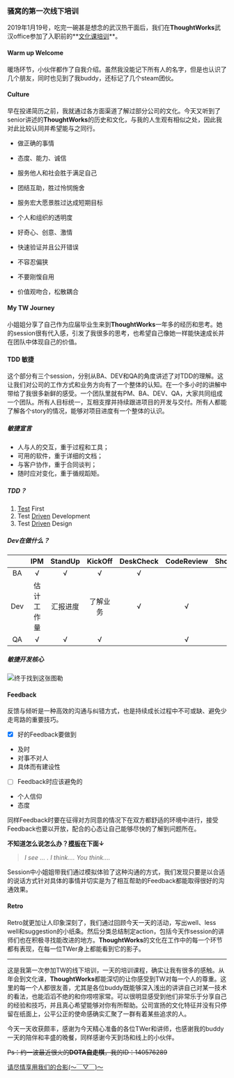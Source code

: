 ### 骚窝的第一次线下培训

2019年1月19号，吃完一碗甚是想念的武汉热干面后，我们在**ThoughtWorks**武汉office参加了入职前的**<u>文化课培训</u>**。

#### Warm up Welcome

暖场环节，小伙伴都作了自我介绍。虽然我没能记下所有人的名字，但是也认识了几个朋友，同时也见到了我buddy，还标记了几个steam团伙。

#### Culture

早在投递简历之前，我就通过各方面渠道了解过部分公司的文化。今天又听到了senior讲述的**ThoughtWorks**的历史和文化，与我的人生观有相似之处，因此我对此比较认同并希望能与之同行。

- 做正确的事情
- 态度、能力、诚信

- 服务他人和社会胜于满足自己
- 团结互助，胜过怜悯施舍
- 服务宏大愿景胜过达成短期目标
- 个人和组织的透明度
- 好奇心、创意、激情
- 快速验证并且公开错误
- 不容忍偏狭
- 不要刚愎自用
- 价值观吻合，松散耦合

#### My TW Journey

小姐姐分享了自己作为应届毕业生来到**ThoughtWorks**一年多的经历和思考。她的session很有代入感，引发了我很多的思考，也希望自己像她一样能快速成长并在团队中体现自己的价值。

#### TDD 敏捷

这个部分有三个session，分别从BA、DEV和QA的角度讲述了对TDD的理解。这让我们对公司的工作方式和业务方向有了一个整体的认知。在一个多小时的讲解中带给了我很多新鲜的感受。一个团队里就有PM、BA、DEV、QA，大家共同组成一个团队。所有人目标统一，互相支撑并持续跟进项目的开发与交付。所有人都能了解各个story的情况，能够对项目进度有一个整体的认识。

##### 敏捷宣言

- 人与人的交互，重于过程和工具；
- 可用的软件，重于详细的文档；
- 与客户协作，重于合同谈判；
- 随时应对变化，重于循规蹈矩。

##### TDD？

1. <u>Test</u> First
2. Test <u>Driven</u> Development
3. Test <u>Driven</u> Design

##### Dev在做什么？

|      |    IPM     | StandUp  | KickOff  | DeskCheck | CodeReview | ShowCase | Retro |
| :--: | :--------: | :------: | :------: | :-------: | :--------: | :------: | :---: |
|  BA  |     √      |    √     |    √     |     √     |            |          |   √   |
| Dev  | 估计工作量 | 汇报进度 | 了解业务 |     √     |     √      |    √     |   √   |
|  QA  |     √      |    √     |    √     |           |     √      |    √     |   √   |

##### 敏捷开发核心

![终于找到这张图勒](http://album.sina.com.cn/pic/0016tze4gy6VvwuWTmu9e)

#### Feedback

反馈与倾听是一种高效的沟通与纠错方式，也是持续成长过程中不可或缺、避免少走弯路的重要技巧。

- [x] 好的Feedback要做到

- 及时
- 对事不对人
- 具体而有建设性

- [ ] Feedback时应该避免的

- 个人信仰
- 态度

同样Feedback时要在征得对方同意的情况下在双方都舒适的环境中进行，接受Feedback也要以开放，配合的心态让自己能够尽快的了解到问题所在。

**不知道怎么说怎么办？<u>模板</u>在下面↓**

> *I see … . I  think…. You think….*

Session中小姐姐带我们通过模拟体验了这种沟通的方式，我们发现只要是以合适的说话方式针对具体的事情并切实是为了相互帮助的Feedback都能取得很好的沟通效果。

#### Retro

Retro就更加让人印象深刻了，我们通过回顾今天一天的活动，写出well、less well和suggestion的小纸条。然后分类总结制定action，包括今天作session的讲师们也在积极寻找能改进的地方。**ThoughtWorks**的文化在工作中的每一个环节都有表现，在每一位TWer身上都能看到它的影子。

------

这是我第一次参加TW的线下培训，一天的培训课程，确实让我有很多的感触。从年会到文化课，**ThoughtWorks**都能深切的让你感受到TW对每一个人的尊重。这里的每一个人都很友善，尤其是各位buddy既能够深入浅出的讲讲自己对某一技术的看法，也能滔滔不绝的和你唠唠家常。可以很明显感受到他们非常乐于分享自己的经验和技巧，并且真心希望能够对你有所帮助。公司宣扬的文化特征并没有只停留在纸面上，公平公正的使命感确实汇聚了一群有着某些追求的人。

今天一天收获颇丰，感谢为今天精心准备的各位TWer和讲师，也感谢我的buddy一天的陪伴和丰盛的晚餐，同样感谢今天到场和线上的小伙伴。

~~Ps：约一波最近很火的**DOTA自走棋**，我的ID：140576289~~

[请尽情享用我们的合影(～￣▽￣)～](https://share.weiyun.com/5rTew3K)